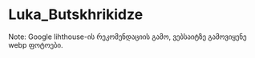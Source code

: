 # Luka_Butskhrikidze
Note: Google lihthouse-ის რეკომენდაციის გამო, ვებსაიტზე გამოვიყენე webp ფოტოები.

